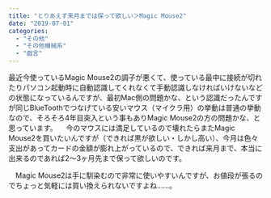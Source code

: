 ```yaml
---
title: "とりあえず来月までは保って欲しい＞Magic Mouse2"
date: "2019-07-01"
categories: 
  - "その他"
  - "その他機械系"
  - "戯言"
---
```


最近今使っているMagic Mouse2の調子が悪くて、使っている最中に接続が切れたりパソコン起動時に自動認識してくれなくて手動認識しなければいけないなどの状態になっているんですが、最初Mac側の問題かな、という認識だったんですが同じBlueToothでつなげている安いマウス（マイクラ用）の挙動は普通の挙動なので、そろそろ4年目突入という事もありMagic Mouse2の方の問題かな、と思っています。 　今のマウスには満足しているので壊れたらまたMagic Mouse2を買いたいんですが（できれば黒が欲しい・しかし高い）、今月は色々支出があってカードの金額が膨れ上がっているので、できれば来月まで、本当に出来るのであれば2〜3ヶ月先まで保って欲しいのです。

　Magic Mouse2は手に馴染むので非常に使いやすいんですが、お値段が張るのでちょっと気軽には買い換えられないですよね……。
